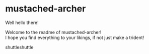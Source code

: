 mustached-archer
================
Well hello there!

Welcome to the readme of mustached-archer!
<br>I hope you find everything to your likings, if not just make a trident!

shuttleshuttle
